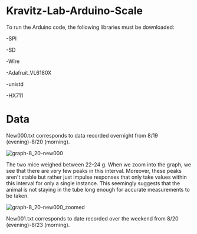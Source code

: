 # Kravitz-Lab-Arduino-Scale

 To run the Arduino code, the following libraries must be downloaded:
 
-SPI

-SD

-Wire

-Adafruit_VL6180X

-unistd

-HX711

# Data



New000.txt corresponds to data recorded overnight from 8/19 (evening)-8/20 (morning).


![graph-8_20-new000](https://user-images.githubusercontent.com/54637095/130480592-3e2a9599-d18c-4a24-9123-fc57d7fd097a.png)

The two mice weighed between 22-24 g. When we zoom into the graph, we see that there are very few peaks in this interval. Moreover, these peaks aren't stable but rather just impulse responses that only take values within this interval for only a single instance. This seemingly suggests that the animal is not staying in the tube long enough for accurate measurements to be taken.

![graph-8_20-new000_zoomed](https://user-images.githubusercontent.com/54637095/130483885-2f2fc083-a568-49b3-a690-b35a8fd199fd.png)

New001.txt corresponds to date recorded over the weekend from 8/20 (evening)-8/23 (morning).
